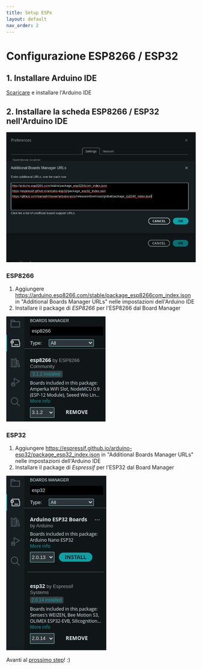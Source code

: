 ```yaml
---
title: Setup ESPx
layout: default
nav_order: 2
---
```


# Configurazione ESP8266 / ESP32

## 1. Installare Arduino IDE

[Scaricare](https://www.arduino.cc/en/software) e installare l'Arduino IDE

## 2. Installare la scheda ESP8266 / ESP32 nell'Arduino IDE

![Arduino URL](./images/arduino_url.png)

### ESP8266

1. Aggiungere https://arduino.esp8266.com/stable/package_esp8266com_index.json in "Additional Boards Manager URLs" nelle impostazioni dell'Arduino IDE
2. Installare il package di *ESP8266* per l'ESP8266 dal Board Manager

![ESP8266 Board](./images/esp8266_board.png)

### ESP32

1. Aggiungere https://espressif.github.io/arduino-esp32/package_esp32_index.json in "Additional Boards Manager URLs" nelle impostazioni dell'Arduino IDE
2. Installare il package di *Espressif* per l'ESP32 dal Board Manager

![ESP32 Board](./images/esp32_board.png)

Avanti al [prossimo step](./index.html)! :)
